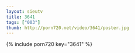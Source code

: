 ```yaml
--- 
layout: sieutv
title: 3641
tags: ["003"]
thumb: http://porn720.net/video/3641/poster.jpg
---
```

{% include porn720 key="3641" %} 

